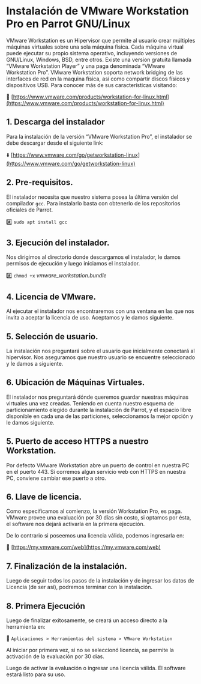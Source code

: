  # Instalación de VMware Workstation Pro en Parrot GNU/Linux

VMware Workstation es un Hipervisor que permite al usuario crear múltiples máquinas virtuales sobre una sola máquina física. Cada máquina virtual puede ejecutar su propio sistema operativo, incluyendo versiones de GNU/Linux, Windows, BSD, entre otros. Existe una version gratuita llamada “VMware Workstation Player” y una paga denominada “VMware Workstation Pro”. VMware Workstation soporta network bridging de las interfaces de red en la maquina física, así como compartir discos físicos y dispositivos USB. Para conocer más de sus características visitando:

:link: [https://www.vmware.com/products/workstation-for-linux.html](https://www.vmware.com/products/workstation-for-linux.html)

## 1.	Descarga del instalador

Para la instalación de la versión “VMware Workstation Pro”, el instalador se debe descargar desde el siguiente link:

:arrow_down: [https://www.vmware.com/go/getworkstation-linux](https://www.vmware.com/go/getworkstation-linux)

## 2.	Pre-requisitos.

El instalador necesita que nuestro sistema posea la última versión del compilador `gcc`. Para instalarlo basta con obtenerlo de los repositorios oficiales de Parrot. 

:hash: `sudo apt install gcc`

## 3.	Ejecución del instalador.

Nos dirigimos al directorio donde descargamos el instalador, le damos permisos de ejecución y luego iniciamos el instalador.

:hash: `chmod +x` *vmware_workstation.bundle*

## 4.	Licencia de VMware.

Al ejecutar el instalador nos encontraremos con una ventana en las que nos invita a aceptar la licencia de uso.  Aceptamos y le damos siguiente.

## 5.	Selección de usuario.

La instalación nos preguntará sobre el usuario que inicialmente conectará al hipervisor. Nos aseguramos  que nuestro usuario se encuentre seleccionado y le damos a siguiente.

## 6.	Ubicación de Máquinas Virtuales.

El instalador nos preguntará dónde queremos guardar nuestras máquinas virtuales una vez creadas. Teniendo en cuenta nuestro esquema de particionamiento elegido durante la instalación de Parrot, y el espacio libre disponible en cada una de las particiones, seleccionamos la mejor opción y le damos siguiente.

## 5.	Puerto de acceso HTTPS a nuestro Workstation.

Por defecto VMware Workstation abre un puerto de control en nuestra PC en el puerto 443. Si corremos algun servicio web con HTTPS en nuestra PC, conviene cambiar ese puerto a otro.

## 6.	Llave de licencia.

Como especificamos al comienzo, la versión Workstation Pro, es paga. VMware provee una evaluación por 30 días sin costo, si optamos por ésta, el software nos dejará activarla en la primera ejecución. 

De lo contrario si poseemos una licencia válida, podemos ingresarla en:

:link: [https://my.vmware.com/web](https://my.vmware.com/web)

## 7.	Finalización de la instalación.

Luego de seguir todos los pasos de la instalación y de ingresar los datos de Licencia (de ser así), podremos terminar con la instalación.

## 8.	Primera Ejecución

Luego de finalizar exitosamente, se creará un acceso directo a la herramienta en:

:checkered_flag: `Aplicaciones > Herramientas del sistema > VMware Workstation`

Al iniciar por primera vez, si no se seleccionó licencia, se permite la activación de la evaluación por 30 días. 

Luego de activar la evaluación o ingresar una licencia válida. El software estará listo para su uso.